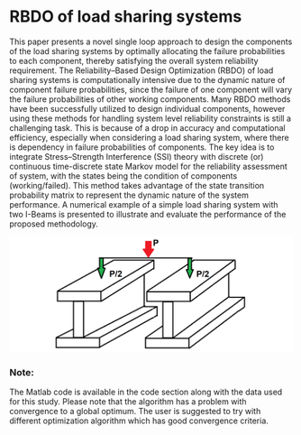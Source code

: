 # RBDO of load sharing systems
This paper presents a novel single loop approach to design the components of the load sharing systems by optimally allocating the failure probabilities to each component, thereby satisfying the overall system reliability requirement. The Reliability–Based Design Optimization (RBDO) of load sharing systems is computationally intensive due to the dynamic nature of component failure probabilities, since the failure of one component will vary the failure probabilities of other working components. Many RBDO methods have been successfully utilized to design individual components, however using these methods for handling system level reliability constraints is still a challenging task. This is because of a drop in accuracy and computational efficiency, especially when considering a load sharing system, where there is dependency in failure probabilities of components. The key idea is to integrate Stress–Strength Interference (SSI) theory with discrete (or) continuous time-discrete state Markov model for the reliability assessment of system, with the states being the condition of components (working/failed). This method takes advantage of the state transition probability matrix to represent the dynamic nature of the system performance. A numerical example of a simple load sharing system with two I-Beams is presented to illustrate and evaluate the performance of the proposed methodology.

![RBDO system](https://github.com/arunbalas/RBDO-load-sharing-system/blob/master/identical%20sys.png)

### Note:
The Matlab code is available in the code section along with the data used for this study. Please note that the algorithm has a problem with convergence to a global optimum. The user is suggested to try with different optimization algorithm which has good convergence criteria.
